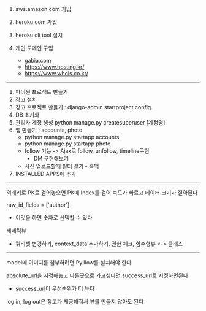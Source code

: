 1. aws.amazon.com 가입

2. heroku.com 가입
3. heroku cli tool 설치

4. 개인 도메인 구입
   * gabia.com
   * https://www.hosting.kr/
   * https://www.whois.co.kr/
   
   
---

1. 파이썬 프로젝트 만들기
2. 장고 설치
3. 장고 프로젝트 만들기 : django-admin startproject config.
4. DB 초기화
5. 관리자 계정 생성 python manage.py createsuperuser [계정명]
6. 앱 만들기 : accounts, photo
   * python manage.py startapp accounts
   * python manage.py startapp photo
   * follow 기능 -> Ajax로 follow, unfollow, timeline구현
     * DM 구현해보기
   * 사진 업로드할때 필터 걸기 - 흑백
7. INSTALLED APPS에 추가

---

외래키로 PK로 걸어놓으면 PK에 Index를 걸어 속도가 빠르고 데이터 크기가 절약된다

raw_id_fields = ['author']
   * 이것을 하면 숫자로 선택할 수 있다
   
제네릭뷰 
  * 쿼리셋 변경하기, context_data 추가하기, 권한 체크, 함수형뷰 <-> 클래스
  

---

model에 이미지를 첨부하려면 Pyillow를 설치해야 한다

absolute_url을 지정해놓고 다른곳으로 가고싶다면 success_url로 지정하면된다
  * success_url이 우선순위가 더 높다

log in, log out은 장고가 제공해줘서 뷰를 만들지 않아도 된다